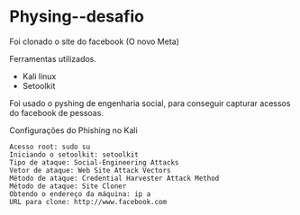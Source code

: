 # Physing--desafio

Foi clonado o site do facebook (O novo Meta)

Ferramentas utilizados.
- Kali linux
- Setoolkit

Foi usado o pyshing de engenharia social, para conseguir capturar acessos do facebook de pessoas. 

Configurações do Phishing no Kali 

    Acesso root: sudo su
    Iniciando o setoolkit: setoolkit
    Tipo de ataque: Social-Engineering Attacks
    Vetor de ataque: Web Site Attack Vectors
    Método de ataque: Credential Harvester Attack Method 
    Método de ataque: Site Cloner
    Obtendo o endereço da máquina: ip a
    URL para clone: http://www.facebook.com
